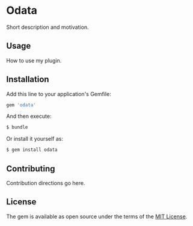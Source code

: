 # Odata
Short description and motivation.

## Usage
How to use my plugin.

## Installation
Add this line to your application's Gemfile:

```ruby
gem 'odata'
```

And then execute:
```bash
$ bundle
```

Or install it yourself as:
```bash
$ gem install odata
```

## Contributing
Contribution directions go here.

## License
The gem is available as open source under the terms of the [MIT License](https://opensource.org/licenses/MIT).
